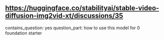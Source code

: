 ## https://huggingface.co/stabilityai/stable-video-diffusion-img2vid-xt/discussions/35

contains_question: yes
question_part: how to use this model for 0 foundation starter